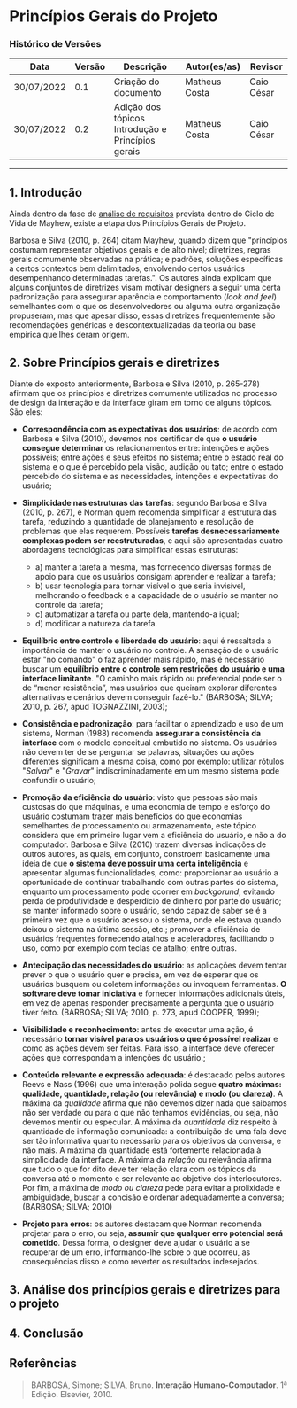 # Princípios Gerais do Projeto

### Histórico de Versões

**Data** | **Versão** | **Descrição** | **Autor(es/as)** | **Revisor**
--- | --- | --- | --- | ---
30/07/2022 | 0.1 | Criação do documento | Matheus Costa | Caio César
30/07/2022 | 0.2 | Adição dos tópicos Introdução e Princípios gerais | Matheus Costa | Caio César

***


## 1. Introdução

Ainda dentro da fase de [análise de requisitos](../planejamento/processo-de-design.md) prevista dentro do Ciclo de Vida de Mayhew, existe a etapa dos Princípios Gerais de Projeto.

Barbosa e Silva (2010, p. 264) citam Mayhew, quando dizem que "princípios costumam representar objetivos gerais e de alto nível; diretrizes, regras gerais comumente observadas na prática; e padrões, soluções específicas a certos contextos bem delimitados, envolvendo certos usuários desempenhando determinadas tarefas.". Os autores ainda explicam que alguns conjuntos de diretrizes visam motivar designers a seguir uma certa padronização para assegurar aparência e comportamento (_look and feel_) semelhantes
com o que os desenvolvedores ou alguma outra organização propuseram, mas que apesar disso, essas diretrizes frequentemente são recomendações genéricas e descontextualizadas da teoria ou base empírica que lhes deram origem.

## 2. Sobre Princípios gerais e diretrizes

Diante do exposto anteriormente, Barbosa e Silva (2010, p. 265-278) afirmam que os princípios e diretrizes comumente utilizados no processo de design da interação e da interface giram em torno de alguns tópicos. São eles:

- **Correspondência com as expectativas dos usuários**: de acordo com Barbosa e Silva (2010), devemos nos certificar de que **o usuário consegue determinar** os relacionamentos entre: intenções e ações possíveis; entre ações e seus efeitos no sistema; entre o estado real do sistema e o que é percebido pela visão, audição ou tato; entre o estado percebido do sistema e as necessidades, intenções e expectativas do usuário;

- **Simplicidade nas estruturas das tarefas**: segundo Barbosa e Silva (2010, p. 267), é Norman quem recomenda simplificar a estrutura das tarefa, reduzindo a quantidade de planejamento e resolução de problemas que elas requerem. Possíveis **tarefas desnecessariamente complexas podem ser reestruturadas**, e aqui são apresentadas quatro abordagens tecnológicas para simplificar essas estruturas:
    
    - a) manter a tarefa a mesma, mas fornecendo diversas formas de apoio para que os usuários consigam aprender e realizar a tarefa;
    - b) usar tecnologia para tornar visível o que seria invisível, melhorando o feedback e a capacidade de o usuário se manter no controle da tarefa; 
    - c) automatizar a tarefa ou parte dela, mantendo-a igual; 
    - d) modificar a natureza da tarefa.

- **Equilíbrio entre controle e liberdade do usuário**: aqui é ressaltada a importância de manter o usuário no controle. A sensação de o usuário estar "no comando" o faz aprender mais rápido, mas é necessário buscar um **equilíbrio entre o controle sem restrições do usuário e uma interface limitante**. "O caminho mais rápido ou preferencial pode ser o de “menor resistência”, mas usuários que queiram explorar diferentes alternativas e cenários devem conseguir fazê-lo." (BARBOSA; SILVA; 2010, p. 267, apud TOGNAZZINI, 2003);

- **Consistência e padronização**: para facilitar o aprendizado e uso de um sistema, Norman (1988) recomenda **assegurar a consistência da interface** com o modelo conceitual embutido no sistema. Os usuários não devem ter de se perguntar se palavras, situações ou ações diferentes significam a mesma coisa, como por exemplo: utilizar rótulos "_Salvar_" e "_Gravar_" indiscriminadamente em um mesmo sistema pode confundir o usuário;

- **Promoção da eficiência do usuário**: visto que pessoas são mais custosas do que máquinas, e uma economia de tempo e esforço do usuário costumam trazer mais benefícios do que economias semelhantes de processamento ou armazenamento, este tópico considera que em primeiro lugar vem a eficiência do usuário, e não a do computador. Barbosa e Silva (2010) trazem diversas indicações de outros autores, as quais, em conjunto, constroem basicamente uma ideia de que **o sistema deve possuir uma certa inteligência** e apresentar algumas funcionalidades, como: proporcionar ao usuário a oportunidade de continuar trabalhando com outras partes do sistema, enquanto um processamento pode ocorrer em _backgorund_, evitando perda de produtividade e desperdício de dinheiro por parte do usuário; se manter informado sobre o usuário, sendo capaz de saber se é a primeira vez que o usuário acessou o sistema, onde ele estava quando deixou o sistema na última sessão, etc.; promover a eficiência de usuários frequentes fornecendo atalhos e aceleradores, facilitando o uso, como por exemplo com teclas de atalho; entre outras.

- **Antecipação das necessidades do usuário**: as aplicações devem tentar prever o que o usuário quer e precisa, em vez de esperar que os usuários busquem ou coletem informações ou invoquem ferramentas. **O software deve tomar iniciativa** e fornecer informações adicionais úteis, em vez de apenas responder precisamente a pergunta que o usuário tiver feito. (BARBOSA; SILVA; 2010, p. 273, apud COOPER, 1999);

- **Visibilidade e reconhecimento**: antes de executar uma ação, é necessário **tornar visível para os usuários o que é possível realizar** e como as ações devem ser feitas. Para isso, a interface deve oferecer ações que correspondam a intenções do usuário.;

- **Conteúdo relevante e expressão adequada**: é destacado pelos autores Reevs e Nass (1996) que uma interação polida segue **quatro máximas: qualidade, quantidade, relação (ou relevância) e modo (ou clareza)**. A máxima da *qualidade* afirma que não devemos dizer nada que saibamos não ser verdade ou para o que não tenhamos evidências, ou seja, não devemos mentir ou especular. A máxima da *quantidade* diz respeito à quantidade de informação comunicada: a contribuição de uma fala deve ser tão informativa quanto necessário para os objetivos da conversa, e não mais. A máxima da quantidade está fortemente relacionada à simplicidade da interface. A máxima da *relação* ou relevância afirma que tudo o que for dito deve ter relação clara com os tópicos da conversa até o momento e ser relevante ao objetivo dos interlocutores. Por fim, a máxima de *modo ou clareza* pede para evitar a prolixidade e ambiguidade, buscar a concisão e ordenar adequadamente a conversa; (BARBOSA; SILVA; 2010)

- **Projeto para erros**: os autores destacam que Norman recomenda projetar para o erro, ou seja, **assumir que qualquer erro potencial será cometido**. Dessa forma, o designer deve ajudar o usuário a se recuperar de um erro, informando-lhe sobre o que ocorreu, as consequências disso e como reverter os resultados indesejados.


## 3. Análise dos princípios gerais e diretrizes para o projeto

## 4. Conclusão

## Referências
> BARBOSA, Simone; SILVA, Bruno. **Interação Humano-Computador**. 1ª Edição. Elsevier, 2010.
